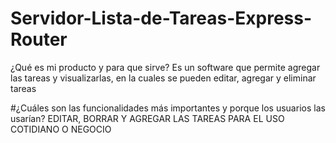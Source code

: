 # Servidor-Lista-de-Tareas-Express-Router
¿Qué es mi producto y para que sirve?
Es un software que permite agregar las tareas y visualizarlas, en la cuales se pueden editar, agregar y eliminar tareas

#¿Cuáles son las funcionalidades más importantes y porque los usuarios las usarían?
EDITAR, BORRAR Y AGREGAR LAS TAREAS PARA EL USO COTIDIANO O NEGOCIO
